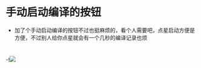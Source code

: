 # 手动启动编译的按钮

- 加了个手动启动编译的按钮不过也挺麻烦的，看个人需要吧，点星启动方便是方便，不过别人给你点星就会有一个几秒的编译记录也烦
#
-!<img src="https://github.com/danshui-git/shuoming/blob/master/doc/sd01.png" />
